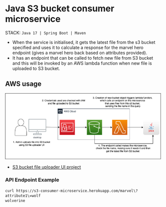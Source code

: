 # Java S3 bucket consumer microservice

STACK: `Java 17 | Spring Boot | Maven`

- When the service is initialised, it gets the latest file from the s3 bucket specified 
and uses it to calculate a response for the marvel hero endpoint (gives a marvel hero back based on attributes provided).
- It has an endpoint that can be called to fetch new file from S3 bucket 
and this will be invoked by an AWS lambda function when new file is uploaded to S3 bucket.

## AWS usage
![aws.png](aws.png)

- [S3 bucket file uploader UI project](https://github.com/Panda4817/s3-file-uploader-ui)

### API Endpoint Example
```
curl https://s3-consumer-microservice.herokuapp.com/marvel\?attribute1\=wolf
wolverine
```




